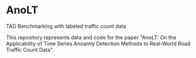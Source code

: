 # AnoLT
TAD Benchmarking with labeled traffic count data

This repository represents data and code for the paper "AnoLT: On the Applicability of Time Series Anoamly Detection Methods to Real-World Road Traffic Count Data".
